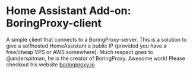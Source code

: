 # Home Assistant Add-on: BoringProxy-client

[aarch64-shield]: https://img.shields.io/badge/aarch64-yes-green.svg

A simple client that connects to a BoringProxy-server.
This is a solution to give a selfhosted HomeAssistant a public IP (provided you have a free/cheap VPS or AWS somewhere).
Much respect goes to @anderspitman, he is the creator of BoringProxy. Awesome work!
Please checkout his website [boringproxy.io](https://boringproxy.io)


